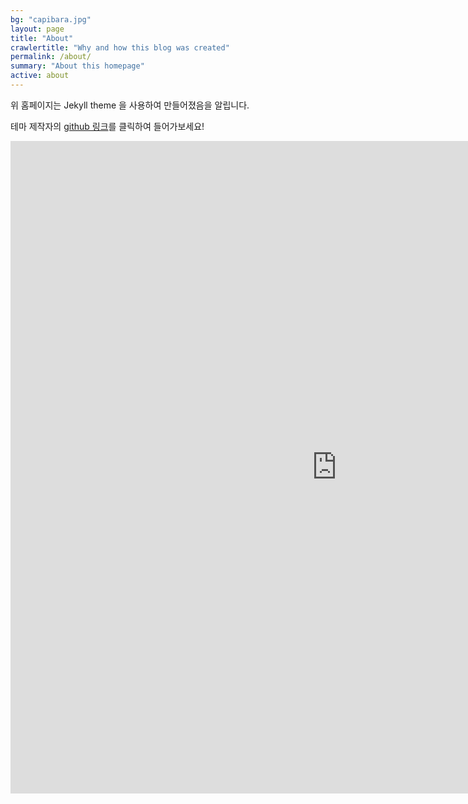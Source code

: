 ```yaml
---
bg: "capibara.jpg"
layout: page
title: "About"
crawlertitle: "Why and how this blog was created"
permalink: /about/
summary: "About this homepage"
active: about
---
```


위 홈페이지는 Jekyll theme 을 사용하여 만들어졌음을 알립니다. 

테마 제작자의 [github 링크](https://github.com/jglovier/jekyll-new)를 클릭하여 들어가보세요!

<iframe width="1044" height="1044" src="https://www.youtube.com/embed/vTNvrOEkPrQ?si=Nm5bB5AvzL5iuV4M" frameborder="0" allow="accelerometer; autoplay; encrypted-media; gyroscope; picture-in-picture" allowfullscreen></iframe>